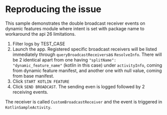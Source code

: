 # Reproducing the issue

This sample demonstrates the double broadcast receiver events on dynamic features module where intent is set with package name to workaround the api 26 limitations.

1. Filter logs by TEST_CASE
2. Launch the app. Registered specific broadcast receivers will be listed immediately through `queryBroadcastReceivers`as `ResolveInfo`. There will be 2 identical apart from one having `"splitName": "dynamic_feature_name"` (kotlin in this case) under `activityInfo`, coming from dynamic feature manifest, and another one with null value, coming from base manifest.
3. Click `START KOTLIN FEATURE`
4. Click `SEND BROADCAST`. The sending even is logged followed by 2 receiving events.

The receiver is called `CustomBroadcastReceiver` and the event is triggered in `KotlinSampleActivity`.
